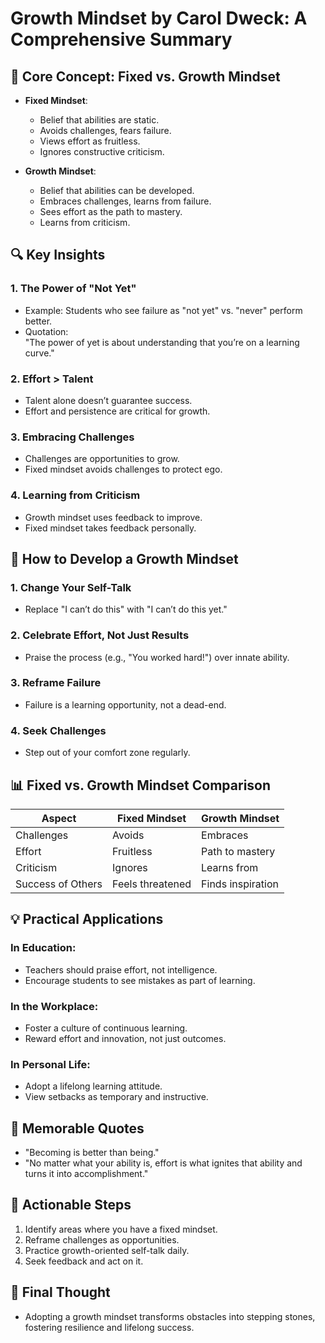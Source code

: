 # Growth Mindset by Carol Dweck: A Comprehensive Summary  

## 📌 Core Concept: Fixed vs. Growth Mindset  
- **Fixed Mindset**:  
  - Belief that abilities are static.  
  - Avoids challenges, fears failure.  
  - Views effort as fruitless.  
  - Ignores constructive criticism.  

- **Growth Mindset**:  
  - Belief that abilities can be developed.  
  - Embraces challenges, learns from failure.  
  - Sees effort as the path to mastery.  
  - Learns from criticism.  

## 🔍 Key Insights  
### 1. The Power of "Not Yet"  
- Example: Students who see failure as "not yet" vs. "never" perform better.  
- Quotation:  
  "The power of yet is about understanding that you’re on a learning curve."  

### 2. Effort > Talent  
- Talent alone doesn’t guarantee success.  
- Effort and persistence are critical for growth.  

### 3. Embracing Challenges  
- Challenges are opportunities to grow.  
- Fixed mindset avoids challenges to protect ego.  

### 4. Learning from Criticism  
- Growth mindset uses feedback to improve.  
- Fixed mindset takes feedback personally.  

## 🧠 How to Develop a Growth Mindset  
### 1. Change Your Self-Talk  
- Replace "I can’t do this" with "I can’t do this yet."  

### 2. Celebrate Effort, Not Just Results  
- Praise the process (e.g., "You worked hard!") over innate ability.  

### 3. Reframe Failure  
- Failure is a learning opportunity, not a dead-end.  

### 4. Seek Challenges  
- Step out of your comfort zone regularly.  

## 📊 Fixed vs. Growth Mindset Comparison  
| Aspect          | Fixed Mindset              | Growth Mindset              |  
|-----------------|----------------------------|-----------------------------|  
| Challenges      | Avoids                     | Embraces                    |  
| Effort         | Fruitless                  | Path to mastery             |  
| Criticism       | Ignores                    | Learns from                 |  
| Success of Others| Feels threatened           | Finds inspiration           |  

## 💡 Practical Applications  
### In Education:  
- Teachers should praise effort, not intelligence.  
- Encourage students to see mistakes as part of learning.  

### In the Workplace:  
- Foster a culture of continuous learning.  
- Reward effort and innovation, not just outcomes.  

### In Personal Life:  
- Adopt a lifelong learning attitude.  
- View setbacks as temporary and instructive.  

## 🌟 Memorable Quotes  
- "Becoming is better than being."  
- "No matter what your ability is, effort is what ignites that ability and turns it into accomplishment."  

## 🔄 Actionable Steps  
1. Identify areas where you have a fixed mindset.  
2. Reframe challenges as opportunities.  
3. Practice growth-oriented self-talk daily.  
4. Seek feedback and act on it.  

## 🚀 Final Thought  
- Adopting a growth mindset transforms obstacles into stepping stones, fostering resilience and lifelong success.